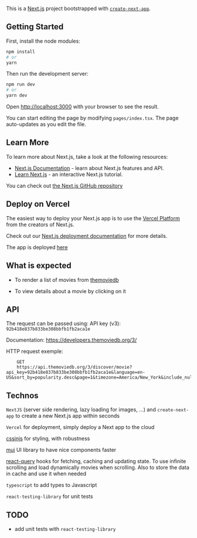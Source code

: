 This is a [Next.js](https://nextjs.org/) project bootstrapped with [`create-next-app`](https://github.com/vercel/next.js/tree/canary/packages/create-next-app).

## Getting Started

First, install the node modules:

```bash
npm install
# or
yarn
```

Then run the development server:

```bash
npm run dev
# or
yarn dev
```

Open [http://localhost:3000](http://localhost:3000) with your browser to see the result.

You can start editing the page by modifying `pages/index.tsx`. The page auto-updates as you edit the file.

## Learn More

To learn more about Next.js, take a look at the following resources:

- [Next.js Documentation](https://nextjs.org/docs) - learn about Next.js features and API.
- [Learn Next.js](https://nextjs.org/learn) - an interactive Next.js tutorial.

You can check out [the Next.js GitHub repository](https://github.com/vercel/next.js/)

## Deploy on Vercel

The easiest way to deploy your Next.js app is to use the [Vercel Platform](https://vercel.com/new?utm_medium=default-template&filter=next.js&utm_source=create-next-app&utm_campaign=create-next-app-readme) from the creators of Next.js.

Check out our [Next.js deployment documentation](https://nextjs.org/docs/deployment) for more details.

The app is deployed [here](https://canal-plus-technical-test.vercel.app/)

## What is expected

- To render a list of movies from [themoviedb](https://www.themoviedb.org/)

- To view details about a movie by clicking on it

## API

The request can be passed using:
API key (v3): `92b418e837b833be308bbfb1fb2aca1e`

Documentation:
https://developers.themoviedb.org/3/

HTTP request exemple:

```
    GET
    https://api.themoviedb.org/3/discover/movie?api_key=92b418e837b833be308bbfb1fb2aca1e&language=en-
US&sort_by=popularity.desc&page=1&timezone=America/New_York&include_null_first_air_dates=false
```

## Technos

`NextJS` (server side rendering, lazy loading for images, ...) and `create-next-app` to create a new Next.js app within seconds

`Vercel` for deployment, simply deploy a Next app to the cloud

[cssinjs](https://cssinjs.org/?v=v10.9.2) for styling, with robustness

[mui](https://mui.com/material-ui/getting-started/overview/) UI library to have nice components faster

[react-query](https://tanstack.com/query/v4) hooks for fetching, caching and updating state. To use infinite scrolling and load dynamically movies when scrolling.
Also to store the data in cache and use it when needed

`typescript` to add types to Javascript

`react-testing-library` for unit tests

## TODO

- add unit tests with `react-testing-library`
